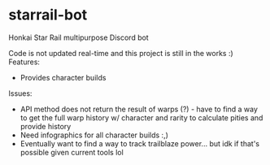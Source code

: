 # starrail-bot
Honkai Star Rail multipurpose Discord bot 

Code is not updated real-time and this project is still in the works :)
Features:
- Provides character builds

Issues:
- API method does not return the result of warps (?) - have to find a way to get the full warp history w/ character and rarity to calculate pities and provide history
- Need infographics for all character builds :,) 
- Eventually want to find a way to track trailblaze power... but idk if that's possible given current tools lol
